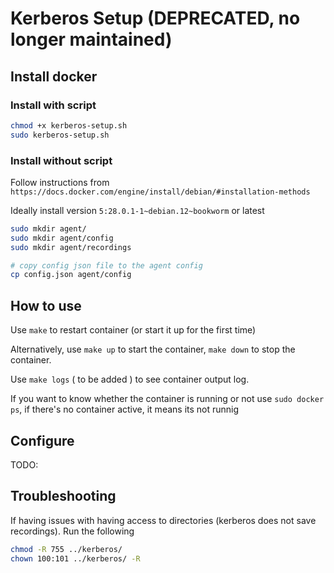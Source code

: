 # Kerberos Setup (DEPRECATED, no longer maintained)

## Install docker

### Install with script

```bash
chmod +x kerberos-setup.sh
sudo kerberos-setup.sh
```

### Install without script

Follow instructions from `https://docs.docker.com/engine/install/debian/#installation-methods`

Ideally install version `5:28.0.1-1~debian.12~bookworm` or latest

```bash
sudo mkdir agent/
sudo mkdir agent/config
sudo mkdir agent/recordings

# copy config json file to the agent config
cp config.json agent/config

```

## How to use

Use `make` to restart container (or start it up for the first time)

Alternatively, use `make up` to start the container, `make down` to stop the container.

Use `make logs` ( to be added ) to see container output log.

If you want to know whether the container is running or not use `sudo docker ps`, if there's no container active, it means its not runnig

## Configure
TODO:

## Troubleshooting

If having issues with having access to directories (kerberos does not save recordings). Run the following

```bash
chmod -R 755 ../kerberos/
chown 100:101 ../kerberos/ -R
```
